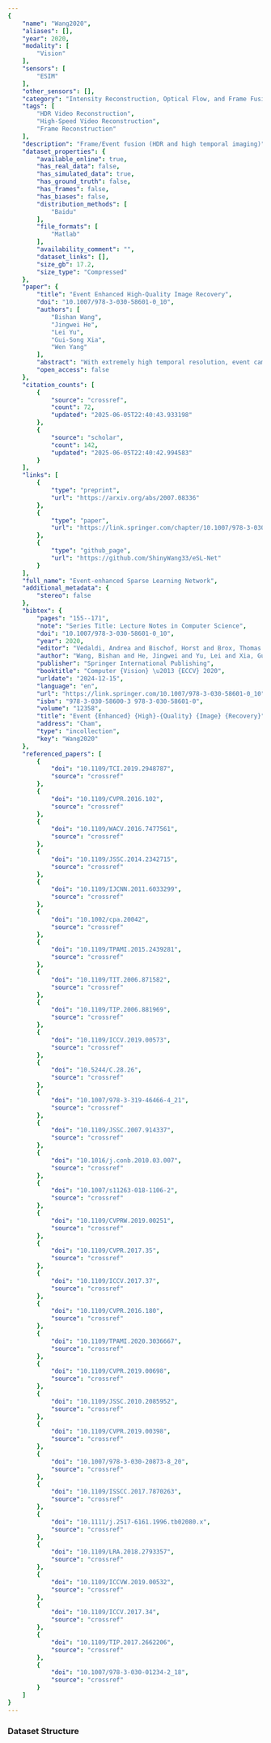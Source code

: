 ```yaml
---
{
    "name": "Wang2020",
    "aliases": [],
    "year": 2020,
    "modality": [
        "Vision"
    ],
    "sensors": [
        "ESIM"
    ],
    "other_sensors": [],
    "category": "Intensity Reconstruction, Optical Flow, and Frame Fusion",
    "tags": [
        "HDR Video Reconstruction",
        "High-Speed Video Reconstruction",
        "Frame Reconstruction"
    ],
    "description": "Frame/Event fusion (HDR and high temporal imaging)",
    "dataset_properties": {
        "available_online": true,
        "has_real_data": false,
        "has_simulated_data": true,
        "has_ground_truth": false,
        "has_frames": false,
        "has_biases": false,
        "distribution_methods": [
            "Baidu"
        ],
        "file_formats": [
            "Matlab"
        ],
        "availability_comment": "",
        "dataset_links": [],
        "size_gb": 17.2,
        "size_type": "Compressed"
    },
    "paper": {
        "title": "Event Enhanced High-Quality Image Recovery",
        "doi": "10.1007/978-3-030-58601-0_10",
        "authors": [
            "Bishan Wang",
            "Jingwei He",
            "Lei Yu",
            "Gui-Song Xia",
            "Wen Yang"
        ],
        "abstract": "With extremely high temporal resolution, event cameras have a large potential for robotics and computer vision. However, their asynchronous imaging mechanism often aggravates the measurement sensitivity to noises and brings a physical burden to increase the image spatial resolution. To recover high-quality intensity images, one should address both denoising and super-resolution problems for event cameras. Since events depict brightness changes, with the enhanced degeneration model by the events, the clear and sharp high-resolution latent images can be recovered from the noisy, blurry and low-resolution intensity observations. Exploiting the framework of sparse learning, the events and the low-resolution intensity observations can be jointly considered. Based on this, we propose an explainable network, an event-enhanced sparse learning network (eSL-Net), to recover the high-quality images from event cameras. After training with a synthetic dataset, the proposed eSL-Net can largely improve the performance of the state-of-the-art by 7-12 dB. Furthermore, without additional training process, the proposed eSL-Net can be easily extended to generate continuous frames with frame-rate as high as the events.",
        "open_access": false
    },
    "citation_counts": [
        {
            "source": "crossref",
            "count": 72,
            "updated": "2025-06-05T22:40:43.933198"
        },
        {
            "source": "scholar",
            "count": 142,
            "updated": "2025-06-05T22:40:42.994583"
        }
    ],
    "links": [
        {
            "type": "preprint",
            "url": "https://arxiv.org/abs/2007.08336"
        },
        {
            "type": "paper",
            "url": "https://link.springer.com/chapter/10.1007/978-3-030-58601-0_10"
        },
        {
            "type": "github_page",
            "url": "https://github.com/ShinyWang33/eSL-Net"
        }
    ],
    "full_name": "Event-enhanced Sparse Learning Network",
    "additional_metadata": {
        "stereo": false
    },
    "bibtex": {
        "pages": "155--171",
        "note": "Series Title: Lecture Notes in Computer Science",
        "doi": "10.1007/978-3-030-58601-0_10",
        "year": 2020,
        "editor": "Vedaldi, Andrea and Bischof, Horst and Brox, Thomas and Frahm, Jan-Michael",
        "author": "Wang, Bishan and He, Jingwei and Yu, Lei and Xia, Gui-Song and Yang, Wen",
        "publisher": "Springer International Publishing",
        "booktitle": "Computer {Vision} \u2013 {ECCV} 2020",
        "urldate": "2024-12-15",
        "language": "en",
        "url": "https://link.springer.com/10.1007/978-3-030-58601-0_10",
        "isbn": "978-3-030-58600-3 978-3-030-58601-0",
        "volume": "12358",
        "title": "Event {Enhanced} {High}-{Quality} {Image} {Recovery}",
        "address": "Cham",
        "type": "incollection",
        "key": "Wang2020"
    },
    "referenced_papers": [
        {
            "doi": "10.1109/TCI.2019.2948787",
            "source": "crossref"
        },
        {
            "doi": "10.1109/CVPR.2016.102",
            "source": "crossref"
        },
        {
            "doi": "10.1109/WACV.2016.7477561",
            "source": "crossref"
        },
        {
            "doi": "10.1109/JSSC.2014.2342715",
            "source": "crossref"
        },
        {
            "doi": "10.1109/IJCNN.2011.6033299",
            "source": "crossref"
        },
        {
            "doi": "10.1002/cpa.20042",
            "source": "crossref"
        },
        {
            "doi": "10.1109/TPAMI.2015.2439281",
            "source": "crossref"
        },
        {
            "doi": "10.1109/TIT.2006.871582",
            "source": "crossref"
        },
        {
            "doi": "10.1109/TIP.2006.881969",
            "source": "crossref"
        },
        {
            "doi": "10.1109/ICCV.2019.00573",
            "source": "crossref"
        },
        {
            "doi": "10.5244/C.28.26",
            "source": "crossref"
        },
        {
            "doi": "10.1007/978-3-319-46466-4_21",
            "source": "crossref"
        },
        {
            "doi": "10.1109/JSSC.2007.914337",
            "source": "crossref"
        },
        {
            "doi": "10.1016/j.conb.2010.03.007",
            "source": "crossref"
        },
        {
            "doi": "10.1007/s11263-018-1106-2",
            "source": "crossref"
        },
        {
            "doi": "10.1109/CVPRW.2019.00251",
            "source": "crossref"
        },
        {
            "doi": "10.1109/CVPR.2017.35",
            "source": "crossref"
        },
        {
            "doi": "10.1109/ICCV.2017.37",
            "source": "crossref"
        },
        {
            "doi": "10.1109/CVPR.2016.180",
            "source": "crossref"
        },
        {
            "doi": "10.1109/TPAMI.2020.3036667",
            "source": "crossref"
        },
        {
            "doi": "10.1109/CVPR.2019.00698",
            "source": "crossref"
        },
        {
            "doi": "10.1109/JSSC.2010.2085952",
            "source": "crossref"
        },
        {
            "doi": "10.1109/CVPR.2019.00398",
            "source": "crossref"
        },
        {
            "doi": "10.1007/978-3-030-20873-8_20",
            "source": "crossref"
        },
        {
            "doi": "10.1109/ISSCC.2017.7870263",
            "source": "crossref"
        },
        {
            "doi": "10.1111/j.2517-6161.1996.tb02080.x",
            "source": "crossref"
        },
        {
            "doi": "10.1109/LRA.2018.2793357",
            "source": "crossref"
        },
        {
            "doi": "10.1109/ICCVW.2019.00532",
            "source": "crossref"
        },
        {
            "doi": "10.1109/ICCV.2017.34",
            "source": "crossref"
        },
        {
            "doi": "10.1109/TIP.2017.2662206",
            "source": "crossref"
        },
        {
            "doi": "10.1007/978-3-030-01234-2_18",
            "source": "crossref"
        }
    ]
}
---
```


### Dataset Structure
